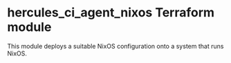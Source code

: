 # hercules_ci_agent_nixos Terraform module

This module deploys a suitable NixOS configuration onto a system that runs NixOS.


